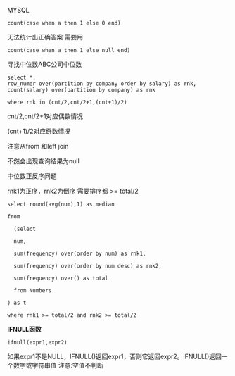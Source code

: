 MYSQL

```mysql
count(case when a then 1 else 0 end)
```

 无法统计出正确答案 需要用

```mysql
count(case when a then 1 else null end)
```



寻找中位数ABC公司中位数

```mysql
select *,
row_numer over(partition by company order by salary) as rnk,
count(salary) over(partition by company) as rnk

where rnk in (cnt/2,cnt/2+1,(cnt+1)/2)
```

cnt/2,cnt/2+1对应偶数情况

(cnt+1)/2对应奇数情况



注意从from 和left join 

不然会出现查询结果为null



中位数正反序问题

rnk1为正序，rnk2为倒序 需要排序都 >= total/2

```mysql
select round(avg(num),1) as median

from

  (select 

  num,

  sum(frequency) over(order by num) as rnk1,

  sum(frequency) over(order by num desc) as rnk2,

  sum(frequency) over() as total

  from Numbers

) as t

where rnk1 >= total/2 and rnk2 >= total/2
```



 **IFNULL函数**

```mysql
ifnull(expr1,expr2)
```

如果expr1不是NULL，IFNULL()返回expr1，否则它返回expr2。IFNULL()返回一个数字或字符串值
注意:空值不判断
